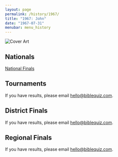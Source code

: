 ```yaml
---
layout: page
permalink: /history/1967/
title: "1967: John"
date: "1967-07-31"
menubar: menu_history
---
```


<img src="{% link assets/scripture-portions/1967.jpg %}" alt="Cover Art" style="max-height:400px" />

## Nationals
<a href="{% link _pages/history/1967/nationals.md %}" class="button is-primary">National Finals</a>

## Tournaments
If you have results, please email [hello@biblequiz.com](mailto:hello@biblequiz.com).

## District Finals
If you have results, please email [hello@biblequiz.com](mailto:hello@biblequiz.com).

## Regional Finals
If you have results, please email [hello@biblequiz.com](mailto:hello@biblequiz.com).
